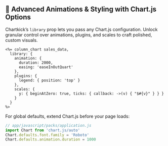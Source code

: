 ## 🎨 Advanced Animations & Styling with Chart.js Options
Chartkick’s `library` prop lets you pass any Chart.js configuration. Unlock granular control over animations, plugins, and scales to craft polished, custom visuals.

```erb
<%= column_chart sales_data,
  library: {
    animation: {
      duration: 2000,
      easing: 'easeInOutQuart'
    },
    plugins: {
      legend: { position: 'top' }
    },
    scales: {
      y: { beginAtZero: true, ticks: { callback: ->(v) { "$#{v}" } } }
    }
  }
%>
```

For global defaults, extend Chart.js before your page loads:

```javascript
// app/javascript/packs/application.js
import Chart from 'chart.js/auto'
Chart.defaults.font.family = 'Roboto'
Chart.defaults.animation.duration = 1000
```